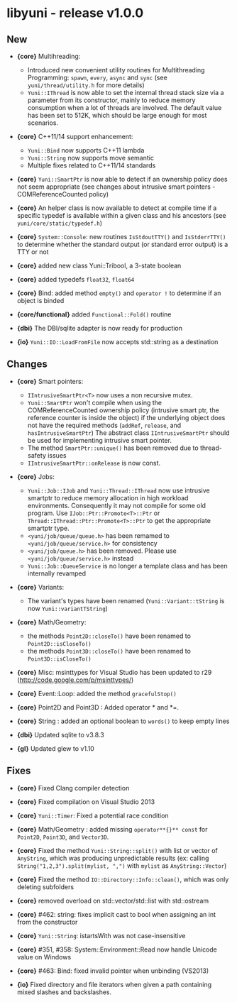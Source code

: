 libyuni - release v1.0.0
========================


New
---

 * **{core}** Multihreading:

   - Introduced new convenient utility routines for Multithreading Programming:
     `spawn`, `every`, `async` and `sync` (see `yuni/thread/utility.h` for more details)
   - `Yuni::IThread` is now able to set the internal thread stack size via a parameter
     from its constructor, mainly to reduce memory consumption when a lot of threads are involved.
     The default value has been set to 512K, which should be large enough for most scenarios.

 * **{core}** C++11/14 support enhancement:

	- `Yuni::Bind` now supports C++11 lambda
	- `Yuni::String` now supports move semantic
	- Multiple fixes related to C++11/14 standards

 * **{core}** `Yuni::SmartPtr` is now able to detect if an ownership policy does not seem appropriate
   (see changes about intrusive smart pointers - COMReferenceCounted policy)

 * **{core}** An helper class is now available to detect at compile time if a specific typedef
   is available within a given class and his ancestors (see `yuni/core/static/typedef.h`)

 * **{core}** `System::Console`: new routines `IsStdoutTTY()` and `IsStderrTTY()` to determine
   whether the standard output (or standard error output) is a TTY or not

 * **{core}** added new class Yuni::Tribool, a 3-state boolean

 * **{core}** added typedefs `float32`, `float64`

 * **{core}** Bind: added method `empty()` and `operator !` to determine if an object is binded

 * **{core/functional}** added `Functional::Fold()` routine

 * **{dbi}** The DBI/sqlite adapter is now ready for production

 * **{io}** `Yuni::IO::LoadFromFile` now accepts std::string as a destination



Changes
-------

 * **{core}** Smart pointers:

    - `IIntrusiveSmartPtr<T>` now uses a non recursive mutex.
	- `Yuni::SmartPtr` won't compile when using the COMReferenceCounted ownership policy
	  (intrusive smart ptr, the reference counter is inside the object) if the
	  underlying object does not have the required methods (`addRef`, `release`, and
	  `hasIntrusiveSmartPtr`) The abstract class `IIntrusiveSmartPtr` should be used for
	  implementing intrusive smart pointer.
    - The method `SmartPtr::unique()` has been removed due to thread-safety issues
    - `IIntrusiveSmartPtr::onRelease` is now const.

 * **{core}** Jobs:

   - `Yuni::Job::IJob` and `Yuni::Thread::IThread` now use intrusive smartptr
     to reduce memory allocation in high workload environments. Consequently it may not compile
     for some old program. Use `IJob::Ptr::Promote<T>::Ptr` or `Thread::IThread::Ptr::Promote<T>::Ptr`
     to get the appropriate smartptr type.
   - `<yuni/job/queue/queue.h>` has been remamed to `<yuni/job/queue/service.h>` for consistency
   - `<yuni/job/queue.h>` has been removed. Please use `<yuni/job/queue/service.h>` instead
   - `Yuni::Job::QueueService` is no longer a template class and has been
     internally revamped

 * **{core}** Variants:

   - The variant's types have been renamed (`Yuni::Variant::tString` is now `Yuni::variantTString`)

 * **{core}** Math/Geometry:
   - the methods `Point2D::closeTo()` have been renamed to `Point2D::isCloseTo()`
   - the methods `Point3D::closeTo()` have been renamed to `Point3D::isCloseTo()`

 * **{core}** Misc: msinttypes for Visual Studio has been updated to r29 (http://code.google.com/p/msinttypes/)

 * **{core}** Event::Loop: added the method `gracefulStop()`

 * **{core}** Point2D and Point3D : Added operator * and *=.

 * **{core}** String : added an optional boolean to `words()` to keep empty lines

 * **{dbi}** Updated sqlite to v3.8.3

 * **{gl}** Updated glew to v1.10




Fixes
-----

 * **{core}** Fixed Clang compiler detection

 * **{core}** Fixed compilation on Visual Studio 2013

 * **{core}** `Yuni::Timer`: Fixed a potential race condition

 * **{core}** Math/Geometry : added missing `operator**{}** const` for `Point2D`, `Point3D`, and `Vector3D`.

 * **{core}** Fixed the method `Yuni::String::split()` with list or vector of `AnyString`,
   which was producing unpredictable results (ex: calling `String("1,2,3").split(mylist, ",")`
   with `mylist` as `AnyString::Vector`)

 * **{core}** Fixed the method `IO::Directory::Info::clean()`, which was only deleting subfolders

 * **{core}** removed overload on std::vector/std::list with std::ostream

 * **{core}** #462: string: fixes implicit cast to bool when assigning an int from the constructor

 * **{core}** `Yuni::String`: istartsWith was not case-insensitive

 * **{core}** #351, #358: System::Environment::Read now handle Unicode value on Windows

 * **{core}** #463: Bind: fixed invalid pointer when unbinding (VS2013)

 * **{io}** Fixed directory and file iterators when given a path containing mixed slashes and backslashes.


